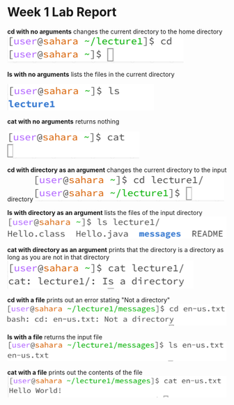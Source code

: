 # Week 1 Lab Report
**cd with no arguments** changes the current directory to the home directory
![Image](cd_alone.png)


**ls with no arguments** lists the files in the current directory

![Image](ls_alone.png)


**cat with no arguments** returns nothing

![Image](cat_alone.png)


**cd with directory as an argument** changes the current directory to the input directory
![Image](cd_directory.png)


**ls with directory as an argument** lists the files of the input directory
![Image](ls_directory.png)


**cat with directory as an argument** prints that the directory is a directory as long as you are not in that directory
![Image](cat_directory.png)


**cd with a file** prints out an error stating "Not a directory"
![Image](cd_file.png)


**ls with a file** returns the input file
![Image](ls_file.png)


**cat with a file** prints out the contents of the file
![Image](cat_file.png)
